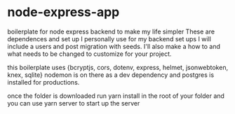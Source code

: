 # node-express-app
boilerplate for node express backend to make my life simpler
These are dependences and set up I personally use for my backend set ups
I will include a users and post migration with seeds.
I'll also make a how to and what needs to be changed to customize for your project.

this boilerplate uses {bcryptjs, cors, dotenv, express, helmet, jsonwebtoken, knex, sqlite}
nodemon is on there as a dev dependency and postgres is installed for productions.

once the folder is downloaded run yarn install in the root of your folder and you can use yarn server to start up the server
